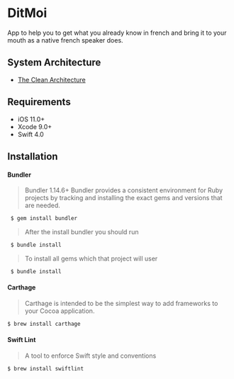 # DitMoi

App to help you to get what you already know in french and bring it to your mouth as a native french speaker does.

## System Architecture
- [The Clean Architecture](https://8thlight.com/blog/uncle-bob/2012/08/13/the-clean-architecture.html)

## Requirements

- iOS 11.0+
- Xcode 9.0+
- Swift 4.0

## Installation

#### Bundler
> Bundler 1.14.6+ Bundler provides a consistent environment for Ruby projects by tracking and installing the exact gems and versions that are needed.

```bash
 $ gem install bundler
```
> After the install bundler you should run  

```bash
 $ bundle install
```
> To install all gems which that project will user
```bash
 $ bundle install
```

#### Carthage
> Carthage is intended to be the simplest way to add frameworks to your Cocoa application. 

```bash
$ brew install carthage
```

#### Swift Lint
>A tool to enforce Swift style and conventions
```bash
$ brew install swiftlint
```
